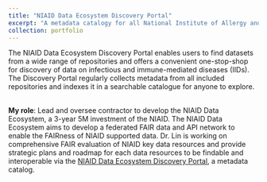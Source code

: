 ```yaml
---
title: "NIAID Data Ecosystem Discovery Portal"
excerpt: "A metadata catalogy for all National Institute of Allergy and Infectious Disease (NIAID) Data. <br/> Website:[https://data.niaid.nih.gov/](https://data.niaid.nih.gov/) "
collection: portfolio
---
```


The NIAID Data Ecosystem Discovery Portal enables users to find datasets from a wide range of repositories and offers a convenient one-stop-shop for discovery of data on infectious and immune-mediated diseases (IIDs). The Discovery Portal regularly collects metadata from all included repositories and indexes it in a searchable catalogue for anyone to explore.<br/><br/>

**My role**: Lead and oversee contractor to develop the NIAID Data Ecosystem, a 3-year 5M investment of the NIAID. The NIAID Data Ecosystem aims to develop a federated FAIR data and API network to enable the FAIRness of NIAID supported data. Dr. Lin is working on comprehensive FAIR evaluation of NIAID key data resources and provide strategic plans and roadmap for each data resources to be findable and interoperable via the [NIAID Data Ecosystem Discovery Portal](https://data.niaid.nih.gov/), a metadata catalog.
